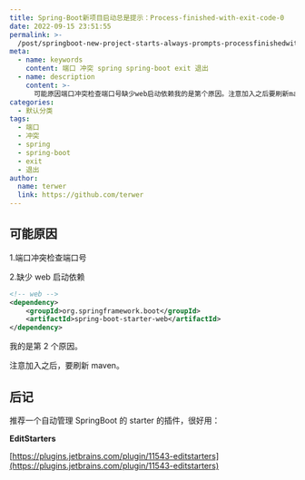 ```yaml
---
title: Spring-Boot新项目启动总是提示：Process-finished-with-exit-code-0
date: 2022-09-15 23:51:55
permalink: >-
  /post/springboot-new-project-starts-always-prompts-processfinishedwithexitcode0-zqkshk.html
meta:
  - name: keywords
    content: 端口 冲突 spring spring-boot exit 退出
  - name: description
    content: >-
      可能原因端口冲突检查端口号缺少web启动依赖我的是第个原因。注意加入之后要刷新maven。后记推荐一个自动管理springboot的starter的插件很好用_editstartershttps_pluginsjetbrainscomplugineditstarters‍
categories:
  - 默认分类
tags:
  - 端口
  - 冲突
  - spring
  - spring-boot
  - exit
  - 退出
author:
  name: terwer
  link: https://github.com/terwer
---
```



## 可能原因

1.端口冲突检查端口号

2.缺少 web 启动依赖

```xml
<!-- web -->
<dependency>
    <groupId>org.springframework.boot</groupId>
    <artifactId>spring-boot-starter-web</artifactId>
</dependency>
```

我的是第 2 个原因。

注意加入之后，要刷新 maven。

## 后记

推荐一个自动管理 SpringBoot 的 starter 的插件，很好用：

**EditStarters**

[https://plugins.jetbrains.com/plugin/11543-editstarters](https://plugins.jetbrains.com/plugin/11543-editstarters)

‍
